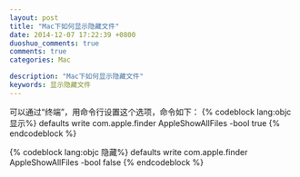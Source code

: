 ```yaml
---
layout: post
title: "Mac下如何显示隐藏文件"
date: 2014-12-07 17:22:39 +0800
duoshuo_comments: true
comments: true
categories: Mac

description: "Mac下如何显示隐藏文件"
keywords: 显示隐藏文件
---
```


可以通过“终端”，用命令行设置这个选项，命令如下：
{% codeblock  lang:objc 显示%}
defaults write com.apple.finder AppleShowAllFiles -bool true
{% endcodeblock %}

{% codeblock  lang:objc 隐藏%}
defaults write com.apple.finder AppleShowAllFiles -bool false
{% endcodeblock %}